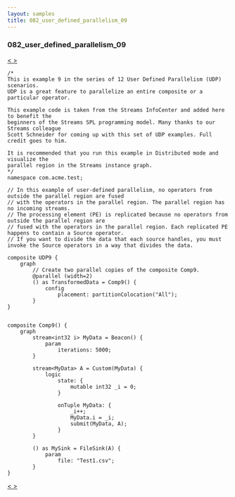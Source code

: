 ```yaml
---
layout: samples
title: 082_user_defined_parallelism_09
---
```


### 082_user_defined_parallelism_09

<div class="sampleNav"><a class="button" href="../081_user_defined_parallelism_08_UDP8.spl/"> < </a><a class="button" href="../083_user_defined_parallelism_10_UDP10.spl/"> > </a>
</div>

~~~~~~
/*
This is example 9 in the series of 12 User Defined Parallelism (UDP) scenarios.
UDP is a great feature to parallelize an entire composite or a particular operator.

This example code is taken from the Streams InfoCenter and added here to benefit the
beginners of the Streams SPL programming model. Many thanks to our Streams colleague
Scott Schneider for coming up with this set of UDP examples. Full credit goes to him.

It is recommended that you run this example in Distributed mode and visualize the
parallel region in the Streams instance graph.
*/
namespace com.acme.test;

// In this example of user-defined parallelism, no operators from outside the parallel region are fused 
// with the operators in the parallel region. The parallel region has no incoming streams.
// The processing element (PE) is replicated because no operators from outside the parallel region are 
// fused with the operators in the parallel region. Each replicated PE happens to contain a Source operator.
// If you want to divide the data that each source handles, you must invoke the Source operators in a way that divides the data.

composite UDP9 {
	graph
		// Create two parallel copies of the composite Comp9.
		@parallel (width=2)
		() as TransformedData = Comp9() {
			config
				placement: partitionColocation("All");
		}	
}


composite Comp9() {
	graph
		stream<int32 i> MyData = Beacon() {
			param
				iterations: 5000; 
		}

		stream<MyData> A = Custom(MyData) {
			logic
				state: {
					mutable int32 _i = 0;
				}
				
				onTuple MyData: {
					_i++;
					MyData.i = _i;
					submit(MyData, A);
				}
		}
		
		() as MySink = FileSink(A) {
			param
				file: "Test1.csv";
		}			
}

~~~~~~

<div class="sampleNav"><a class="button" href="../081_user_defined_parallelism_08_UDP8.spl/"> < </a><a class="button" href="../083_user_defined_parallelism_10_UDP10.spl/"> > </a>
</div>


